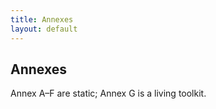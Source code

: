 ```yaml
---
title: Annexes
layout: default
---
```

## Annexes
Annex A–F are static; Annex G is a living toolkit.
